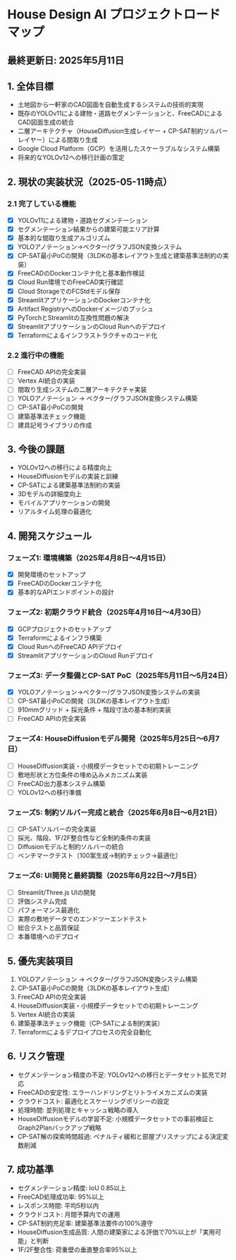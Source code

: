 # House Design AI プロジェクトロードマップ
## 最終更新日: 2025年5月11日

## 1. 全体目標
- 土地図から一軒家のCAD図面を自動生成するシステムの技術的実現
- 既存のYOLOv11による建物・道路セグメンテーションと、FreeCADによるCAD図面生成の統合
- 二層アーキテクチャ（HouseDiffusion生成レイヤー + CP-SAT制約ソルバーレイヤー）による間取り生成
- Google Cloud Platform（GCP）を活用したスケーラブルなシステム構築
- 将来的なYOLOv12への移行計画の策定

## 2. 現状の実装状況（2025-05-11時点）
### 2.1 完了している機能
- [x] YOLOv11による建物・道路セグメンテーション
- [x] セグメンテーション結果からの建築可能エリア計算
- [x] 基本的な間取り生成アルゴリズム
- [x] YOLOアノテーション→ベクター/グラフJSON変換システム
- [x] CP-SAT最小PoCの開発（3LDKの基本レイアウト生成と建築基準法制約の実装）
- [x] FreeCADのDockerコンテナ化と基本動作検証
- [x] Cloud Run環境でのFreeCAD実行確認
- [x] Cloud StorageでのFCStdモデル保存
- [x] StreamlitアプリケーションのDockerコンテナ化
- [x] Artifact RegistryへのDockerイメージのプッシュ
- [x] PyTorchとStreamlitの互換性問題の解決
- [x] StreamlitアプリケーションのCloud Runへのデプロイ
- [x] Terraformによるインフラストラクチャのコード化

### 2.2 進行中の機能
- [ ] FreeCAD APIの完全実装
- [ ] Vertex AI統合の実装
- [ ] 間取り生成システムの二層アーキテクチャ実装
- [ ] YOLOアノテーション → ベクター/グラフJSON変換システム構築
- [ ] CP-SAT最小PoCの開発
- [ ] 建築基準法チェック機能
- [ ] 建具記号ライブラリの作成

## 3. 今後の課題
- YOLOv12への移行による精度向上
- HouseDiffusionモデルの実装と訓練
- CP-SATによる建築基準法制約の実装
- 3Dモデルの詳細度向上
- モバイルアプリケーションの開発
- リアルタイム処理の最適化

## 4. 開発スケジュール
### フェーズ1: 環境構築（2025年4月8日〜4月15日）
- [x] 開発環境のセットアップ
- [x] FreeCADのDockerコンテナ化
- [x] 基本的なAPIエンドポイントの設計

### フェーズ2: 初期クラウド統合（2025年4月16日〜4月30日）
- [x] GCPプロジェクトのセットアップ
- [x] Terraformによるインフラ構築
- [x] Cloud RunへのFreeCAD APIデプロイ
- [x] StreamlitアプリケーションのCloud Runデプロイ

### フェーズ3: データ整備とCP-SAT PoC（2025年5月11日〜5月24日）
- [x] YOLOアノテーション→ベクター/グラフJSON変換システムの実装
- [ ] CP-SAT最小PoCの開発（3LDKの基本レイアウト生成）
- [ ] 910mmグリッド + 採光条件 + 階段寸法の基本制約実装
- [ ] FreeCAD APIの完全実装

### フェーズ4: HouseDiffusionモデル開発（2025年5月25日〜6月7日）
- [ ] HouseDiffusion実装・小規模データセットでの初期トレーニング
- [ ] 敷地形状と方位条件の埋め込みメカニズム実装
- [ ] FreeCAD出力基本システム構築
- [ ] YOLOv12への移行準備

### フェーズ5: 制約ソルバー完成と統合（2025年6月8日〜6月21日）
- [ ] CP-SATソルバーの完全実装
- [ ] 採光、階段、1F/2F整合性など全制約条件の実装
- [ ] Diffusionモデルと制約ソルバーの統合
- [ ] ベンチマークテスト（100案生成→制約チェック→最適化）

### フェーズ6: UI開発と最終調整（2025年6月22日〜7月5日）
- [ ] Streamlit/Three.js UIの開発
- [ ] 評価システム完成
- [ ] パフォーマンス最適化
- [ ] 実際の敷地データでのエンドツーエンドテスト
- [ ] 総合テストと品質保証
- [ ] 本番環境へのデプロイ

## 5. 優先実装項目
1. YOLOアノテーション → ベクター/グラフJSON変換システム構築
2. CP-SAT最小PoCの開発（3LDKの基本レイアウト生成）
3. FreeCAD APIの完全実装
4. HouseDiffusion実装・小規模データセットでの初期トレーニング
5. Vertex AI統合の実装
6. 建築基準法チェック機能（CP-SATによる制約実装）
7. Terraformによるデプロイプロセスの完全自動化

## 6. リスク管理
- セグメンテーション精度の不足: YOLOv12への移行とデータセット拡充で対応
- FreeCADの安定性: エラーハンドリングとリトライメカニズムの実装
- クラウドコスト: 最適化とスケーリングポリシーの設定
- 処理時間: 並列処理とキャッシュ戦略の導入
- HouseDiffusionモデルの学習不足: 小規模データセットでの事前検証とGraph2Planバックアップ戦略
- CP-SAT解の探索時間超過: ペナルティ緩和と部屋プリスナップによる決定変数削減

## 7. 成功基準
- セグメンテーション精度: IoU 0.85以上
- FreeCAD処理成功率: 95%以上
- レスポンス時間: 平均5秒以内
- クラウドコスト: 月間予算内での運用
- CP-SAT制約充足率: 建築基準法要件の100%遵守
- HouseDiffusion生成品質: 人間の建築家による評価で70%以上が「実用可能」と判断
- 1F/2F整合性: 荷重壁の垂直整合率95%以上
